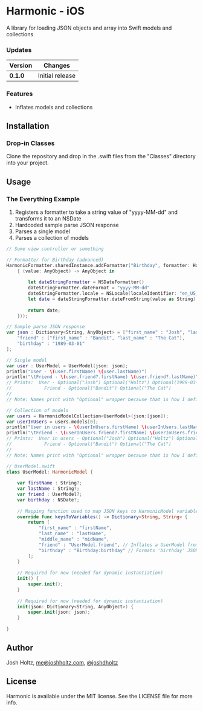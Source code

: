 # Harmonic - iOS

A library for loading JSON objects and array into Swift models and collections

### Updates

Version | Changes
--- | ---
**0.1.0** | Initial release

### Features
- Inflates models and collections

## Installation

### Drop-in Classes
Clone the repository and drop in the .swift files from the "Classes" directory into your project.

## Usage

### The Everything Example
1. Registers a formatter to take a string value of "yyyy-MM-dd" and transforms it to an NSDate
2. Hardcoded sample parse JSON response
3. Parses a single model
4. Parses a collection of models

```swift
// Some view controller or something

// Formatter for Birthday (advanced)
HarmonicFormatter.sharedInstance.addFormatter("Birthday", formatter: HarmonicFormatterFunction(formatter:
    { (value: AnyObject) -> AnyObject in
        
        let dateStringFormatter = NSDateFormatter()
        dateStringFormatter.dateFormat = "yyyy-MM-dd"
        dateStringFormatter.locale = NSLocale(localeIdentifier: "en_US_POSIX")
        let date = dateStringFormatter.dateFromString(value as String);
        
        return date;
    }));

// Sample parse JSON response
var json : Dictionary<String, AnyObject> = ["first_name" : "Josh", "last_name" : "Holtz",
    "friend" : ["first_name" : "Bandit", "last_name" : "The Cat"],
    "birthday" : "1989-03-01"
];

// Single model
var user : UserModel = UserModel(json: json);
println("User - \(user.firstName) \(user.lastName)")
println("\tFriend - \(user.friend?.firstName) \(user.friend?.lastName)")
// Prints:  User - Optional("Josh") Optional("Holtz") Optional(1989-03-01 06:00:00 +0000)
//            Friend - Optional("Bandit") Optional("The Cat")
//
// Note: Names print with "Optional" wrapper because that is how I defined my UserModel variables

// Collection of models
var users = HarmonicModelCollection<UserModel>(json:[json]);
var userInUsers = users.models[0];
println("User in users - \(userInUsers.firstName) \(userInUsers.lastName)");
println("\tFriend - \(userInUsers.friend?.firstName) \(userInUsers.friend?.lastName)")
// Prints:  User in users - Optional("Josh") Optional("Holtz") Optional(1989-03-01 06:00:00 +0000)
//            Friend - Optional("Bandit") Optional("The Cat")
//
// Note: Names print with "Optional" wrapper because that is how I defined my UserModel variables

```

```swift
// UserModel.swift
class UserModel: HarmonicModel {
   
    var firstName : String?;
    var lastName : String?;
    var friend : UserModel?;
    var birthday : NSDate?;
    
    // Mapping function used to map JSON keys to HarmonicModel variables
    override func keysToVariables() -> Dictionary<String, String> {
        return [
            "first_name" : "firstName",
            "last_name" : "lastName",
            "middle_name" : "midName",
            "friend" : "UserModel.friend", // Inflates a UserModel from 'friend' JSON Key to 'friend' variable
            "birthday" : "Birthday:birthday" // Formats 'birthday' JSON Key to 'birthday' variable with 'Birthday' formatter
        ];
    }
    
    // Required for now (needed for dynamic instantiation)
    init() {
        super.init();
    }
    
    // Required for now (needed for dynamic instantiation)
    init(json: Dictionary<String, AnyObject>) {
        super.init(json: json);
    }
    
}
```

## Author

Josh Holtz, me@joshholtz.com, [@joshdholtz](https://twitter.com/joshdholtz)

## License

Harmonic is available under the MIT license. See the LICENSE file for more info.

